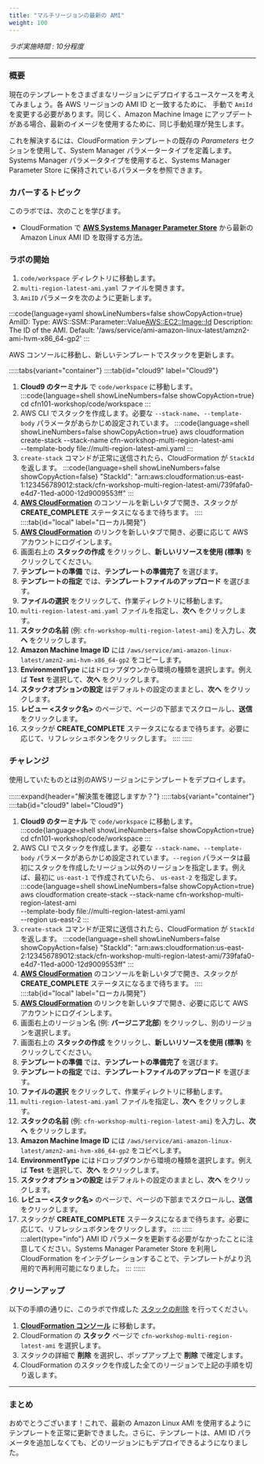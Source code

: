 ```yaml
---
title: "マルチリージョンの最新の AMI"
weight: 100
---
```


_ラボ実施時間 : 10分程度_

---

### 概要
現在のテンプレートをさまざまなリージョンにデプロイするユースケースを考えてみましょう。各 AWS リージョンの AMI ID と一致するために、 手動で `AmiId` を変更する必要があります。同じく、Amazon Machine Image にアップデートがある場合、最新のイメージを使用するために、同じ手動処理が発生します。

これを解決するには、CloudFormation テンプレートの既存の _Parameters_ セクションを使用して、System Manager パラメータータイプを定義します。Systems Manager パラメータタイプを使用すると、Systems Manager Parameter Store に保持されているパラメータを参照できます。

### カバーするトピック
このラボでは、次のことを学びます。

+ CloudFormation で **[AWS Systems Manager Parameter Store](https://aws.amazon.com/jp/blogs/news/query-for-the-latest-amazon-linux-ami-ids-using-aws-systems-manager-parameter-store/)** から最新の Amazon Linux AMI ID を取得する方法。

### ラボの開始

1. `code/workspace` ディレクトリに移動します。
1. `multi-region-latest-ami.yaml` ファイルを開きます。
1. `AmiID` パラメータを次のように更新します。

:::code{language=yaml showLineNumbers=false showCopyAction=true}
AmiID:
   Type: AWS::SSM::Parameter::Value<AWS::EC2::Image::Id>
   Description: The ID of the AMI.
   Default: '/aws/service/ami-amazon-linux-latest/amzn2-ami-hvm-x86_64-gp2'
:::

AWS コンソールに移動し、新しいテンプレートでスタックを更新します。

:::::tabs{variant="container"}
::::tab{id="cloud9" label="Cloud9"}
1. **Cloud9 のターミナル** で `code/workspace` に移動します。
:::code{language=shell showLineNumbers=false showCopyAction=true}
cd cfn101-workshop/code/workspace
:::
1. AWS CLI でスタックを作成します。必要な `--stack-name`、`--template-body` パラメータがあらかじめ設定されています。
:::code{language=shell showLineNumbers=false showCopyAction=true}
aws cloudformation create-stack --stack-name cfn-workshop-multi-region-latest-ami \
--template-body file://multi-region-latest-ami.yaml
:::
1. `create-stack` コマンドが正常に送信されたら、CloudFormation が `StackId` を返します。
:::code{language=shell showLineNumbers=false showCopyAction=false}
"StackId": "arn:aws:cloudformation:us-east-1:123456789012:stack/cfn-workshop-multi-region-latest-ami/739fafa0-e4d7-11ed-a000-12d9009553ff"
:::
1. **[AWS CloudFormation](https://console.aws.amazon.com/cloudformation)** のコンソールを新しいタブで開き、スタックが **CREATE_COMPLETE** ステータスになるまで待ちます。
::::
::::tab{id="local" label="ローカル開発"}
1. **[AWS CloudFormation](https://console.aws.amazon.com/cloudformation)** のリンクを新しいタブで開き、必要に応じて AWS アカウントにログインします。
1. 画面右上の **スタックの作成** をクリックし、**新しいリソースを使用 (標準)** をクリックしてください。
1. **テンプレートの準備** では、**テンプレートの準備完了** を選びます。
1. **テンプレートの指定** では、**テンプレートファイルのアップロード** を選びます。
1. **ファイルの選択** をクリックして、作業ディレクトリに移動します。
1. `multi-region-latest-ami.yaml` ファイルを指定し、**次へ** をクリックします。
1. **スタックの名前** (例: `cfn-workshop-multi-region-latest-ami`) を入力し、**次へ** をクリックします。
1. **Amazon Machine Image ID** には `/aws/service/ami-amazon-linux-latest/amzn2-ami-hvm-x86_64-gp2` をコピーします。
1. **EnvironmentType** にはドロップダウンから環境の種類を選択します。例えば **Test** を選択して、**次へ** をクリックします。
1. **スタックオプションの設定** はデフォルトの設定のままとし、**次へ** をクリックします。
1. **レビュー <スタック名>** のページで、ページの下部までスクロールし、**送信** をクリックします。
1. スタックが **CREATE_COMPLETE** ステータスになるまで待ちます。必要に応じて、リフレッシュボタンをクリックします。
::::
:::::

### チャレンジ
使用していたものとは別のAWSリージョンにテンプレートをデプロイします。

::::::expand{header="解決策を確認しますか？"}
:::::tabs{variant="container"}
::::tab{id="cloud9" label="Cloud9"}
1. **Cloud9 のターミナル** で `code/workspace` に移動します。
:::code{language=shell showLineNumbers=false showCopyAction=true}
cd cfn101-workshop/code/workspace
:::
1. AWS CLI でスタックを作成します。必要な `--stack-name`、`--template-body` パラメータがあらかじめ設定されています。`--region` パラメータは最初にスタックを作成したリージョン以外のリージョンを指定します。例えば、最初に `us-east-1` で作成されていたら、 `us-east-2` を指定します。
:::code{language=shell showLineNumbers=false showCopyAction=true}
aws cloudformation create-stack --stack-name cfn-workshop-multi-region-latest-ami \
--template-body file://multi-region-latest-ami.yaml \
--region us-east-2
:::
1. `create-stack` コマンドが正常に送信されたら、CloudFormation が `StackId` を返します。
:::code{language=shell showLineNumbers=false showCopyAction=false}
"StackId": "arn:aws:cloudformation:us-east-2:123456789012:stack/cfn-workshop-multi-region-latest-ami/739fafa0-e4d7-11ed-a000-12d9009553ff"
:::
1. **[AWS CloudFormation](https://console.aws.amazon.com/cloudformation)** のコンソールを新しいタブで開き、スタックが **CREATE_COMPLETE** ステータスになるまで待ちます。
::::
::::tab{id="local" label="ローカル開発"}
1. **[AWS CloudFormation](https://console.aws.amazon.com/cloudformation)** のリンクを新しいタブで開き、必要に応じて AWS アカウントにログインします。
1. 画面右上のリージョン名 (例: **バージニア北部**) をクリックし、別のリージョンを選択します。
1. 画面右上の **スタックの作成** をクリックし、**新しいリソースを使用 (標準)** をクリックしてください。
1. **テンプレートの準備** では、**テンプレートの準備完了** を選びます。
1. **テンプレートの指定** では、**テンプレートファイルのアップロード** を選びます。
1. **ファイルの選択** をクリックして、作業ディレクトリに移動します。
1. `multi-region-latest-ami.yaml` ファイルを指定し、**次へ** をクリックします。
1. **スタックの名前** (例: `cfn-workshop-multi-region-latest-ami`) を入力し、**次へ** をクリックします。
1. **Amazon Machine Image ID** には `/aws/service/ami-amazon-linux-latest/amzn2-ami-hvm-x86_64-gp2` をコピペします。
1. **EnvironmentType** にはドロップダウンから環境の種類を選択します。例えば **Test** を選択して、**次へ** をクリックします。
1. **スタックオプションの設定** はデフォルトの設定のままとし、**次へ** をクリックします。
1. **レビュー <スタック名>** のページで、ページの下部までスクロールし、**送信** をクリックします。
1. スタックが **CREATE_COMPLETE** ステータスになるまで待ちます。必要に応じて、リフレッシュボタンをクリックします。
::::
:::::
:::alert{type="info"}
AMI ID パラメータを更新する必要がなかったことに注意してください。Systems Manager Parameter Store を利用し CloudFormation をインテグレーションすることで、テンプレートがより汎用的で再利用可能になりました。
:::
::::::

### クリーンアップ
以下の手順の通りに、このラボで作成した [スタックの削除](https://docs.aws.amazon.com/ja_jp/AWSCloudFormation/latest/UserGuide/cfn-console-delete-stack.html) を行ってください。

1. **[CloudFormation コンソール](https://console.aws.amazon.com/cloudformation)** に移動します。
1. CloudFormation の **スタック** ページで `cfn-workshop-multi-region-latest-ami` を選択します。
1. スタックの詳細で **削除** を選択し、ポップアップ上で **削除** で確定します。
1. CloudFormation のスタックを作成した全てのリージョンで上記の手順を切り返します。

---
### まとめ

おめでとうございます！これで、最新の Amazon Linux AMI を使用するようにテンプレートを正常に更新できました。さらに、テンプレートは、AMI ID パラメータを追加しなくても、どのリージョンにもデプロイできるようになりました。
